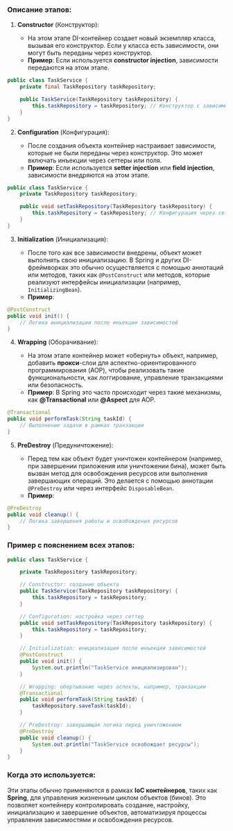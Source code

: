 ### Описание этапов:

1. **Constructor** (Конструктор):
    
    - На этом этапе DI-контейнер создает новый экземпляр класса, вызывая его конструктор. Если у класса есть зависимости, они могут быть переданы через конструктор.
    - **Пример**: Если используется **constructor injection**, зависимости передаются на этом этапе.

```java
public class TaskService {
    private final TaskRepository taskRepository;

    public TaskService(TaskRepository taskRepository) {
        this.taskRepository = taskRepository; // Конструктор с зависимостью
    }
}
```
    
2. **Configuration** (Конфигурация):
    
    - После создания объекта контейнер настраивает зависимости, которые не были переданы через конструктор. Это может включать инъекции через сеттеры или поля.
    - **Пример**: Если используется **setter injection** или **field injection**, зависимости внедряются на этом этапе.

```java
public class TaskService {
    private TaskRepository taskRepository;

    public void setTaskRepository(TaskRepository taskRepository) {
        this.taskRepository = taskRepository; // Конфигурация через сеттер
    }
}
```
    
3. **Initialization** (Инициализация):
    
    - После того как все зависимости внедрены, объект может выполнять свою инициализацию. В Spring и других DI-фреймворках это обычно осуществляется с помощью аннотаций или методов, таких как `@PostConstruct` или методов, которые реализуют интерфейсы инициализации (например, `InitializingBean`).
    - **Пример**:

```java
@PostConstruct
public void init() {
    // Логика инициализации после инъекции зависимостей
}
```
    
4. **Wrapping** (Оборачивание):
    
    - На этом этапе контейнер может «обернуть» объект, например, добавить **прокси**-слои для аспектно-ориентированного программирования (AOP), чтобы реализовать такие функциональности, как логгирование, управление транзакциями или безопасность.
    - **Пример**: В Spring это часто происходит через такие механизмы, как **@Transactional** или **@Aspect** для AOP.

```java
@Transactional
public void performTask(String taskId) {
    // Выполнение задачи в рамках транзакции
}
```
    
5. **PreDestroy** (Предуничтожение):
    
    - Перед тем как объект будет уничтожен контейнером (например, при завершении приложения или уничтожении бина), может быть вызван метод для освобождения ресурсов или выполнения завершающих операций. Это делается с помощью аннотации `@PreDestroy` или через интерфейс `DisposableBean`.
    - **Пример**:

```java
@PreDestroy
public void cleanup() {
    // Логика завершения работы и освобождения ресурсов
}
```
    

### Пример с пояснением всех этапов:

```java
public class TaskService {

    private TaskRepository taskRepository;

    // Constructor: создание объекта
    public TaskService(TaskRepository taskRepository) {
        this.taskRepository = taskRepository;
    }

    // Configuration: настройка через сеттер
    public void setTaskRepository(TaskRepository taskRepository) {
        this.taskRepository = taskRepository;
    }

    // Initialization: инициализация после инъекции зависимостей
    @PostConstruct
    public void init() {
        System.out.println("TaskService инициализирован");
    }

    // Wrapping: обертывание через аспекты, например, транзакции
    @Transactional
    public void performTask(String taskId) {
        taskRepository.saveTask(taskId);
    }

    // PreDestroy: завершающая логика перед уничтожением
    @PreDestroy
    public void cleanup() {
        System.out.println("TaskService освобождает ресурсы");
    }
}
```

### Когда это используется:

Эти этапы обычно применяются в рамках **IoC контейнеров**, таких как **Spring**, для управления жизненным циклом объектов (бинов). Это позволяет контейнеру контролировать создание, настройку, инициализацию и завершение объектов, автоматизируя процессы управления зависимостями и освобождения ресурсов.